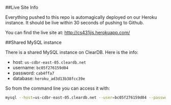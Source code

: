 ##Live Site Info

Everything pushed to this repo is automagically deployed on our Heroku instance. It should be live within 30 seconds of pushing to Github.

You can find the live site at: http://cs431jjs.herokuapp.com/

##Shared MySQL instance

There is a shared MySQL instance on ClearDB. Here is the info:

+ host: `us-cdbr-east-05.cleardb.net`
+ username: `bc05f276159d04`
+ password: `cab4ffa7`
+ database: `heroku_ad3d13b38fcc39e`

So from the command line you can access it with:
```bash
mysql --host=us-cdbr-east-05.cleardb.net --user=bc05f276159d04 --password=cab4ffa7 heroku_ad3d13b38fcc39e
